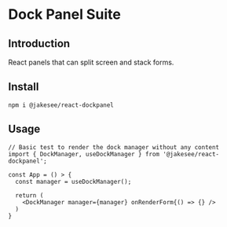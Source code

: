 # Dock Panel Suite

## Introduction
React panels that can split screen and stack forms.

## Install
`npm i @jakesee/react-dockpanel`

## Usage

```
// Basic test to render the dock manager without any content
import { DockManager, useDockManager } from '@jakesee/react-dockpanel';

const App = () > {
  const manager = useDockManager();

  return (
    <DockManager manager={manager} onRenderForm{() => {} />
  )
}
```
